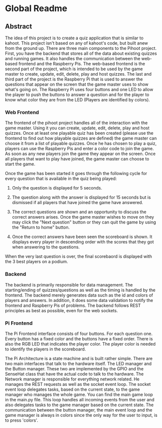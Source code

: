 # Global Readme

## Abstract

The idea of this project is to create a quiz application that is similar to kahoot. This project isn't based on any of kahoot's code, but built anew from the ground up. There are three main components to the Pihoot project. First, you have the backend that stores all of the data about existing quizzes and running games. It also handles the communication between the web-based frontend and the Raspberry Pis. The web-based frontend is the second part of the project, which is intended to be used by the game master to create, update, edit, delete, play and host quizzes. The last and third part of the project is the Raspberry Pi that is used to answer the questions that appear on the screen that the game master uses to show what's going on. The Raspberry Pi uses four buttons and one LED to allow the player to push the buttons to answer a question and for the player to know what color they are from the LED (Players are identified by colors).

### Web Frontend

The frontend of the pihoot project handles all of the interaction with the game master. Using it you can create, update, edit, delete, play and host quizzes. Once at least one playable quiz has been created (please use the frontend to find out how playable quizzes are defined) the game master can choose it from a list of playable quizzes. Once he has chosen to play a quiz, players can use the Raspberry Pis and enter a color code to join the game. As soon as any new players join the game they appear on the screen. Once all players that want to play have joined, the game master can choose to start the game.

Once the game has been started it goes through the following cycle for every question that is available in the quiz being played:

1. Only the question is displayed for 5 seconds.

2. The question along with the answer is displayed for 15 seconds but is dismissed if all players that have joined the game have answered.

3. The correct questions are shown and an opportunity to discuss the correct answers arises. Once the game master wishes to move on they may click the "Next question" button or they can quit the game by using the "Return to home" button.

4. Once the correct answers have been seen the scoreboard is shown. It displays every player in descending order with the scores that they got when answering to the questions.

When the very last question is over, the final scorebaord is displayed with the 3 best players on a podium.

### Backend

The backend is primarily responsible for data management. The starting/ending of quizzes/questions as well as the timing is handled by the frontend. The backend merely generates data such as the id and colors of players and answers. In addition, it does some data validation to notify the frontend and Raspberry Pis of problems. The backend follows REST principles as best as possible, even for the web sockets.
<!-- TODO(joelbieli): Consider adding a more elaborate backend abstract. (Use the web frontend abstract as an example.) -->

### Pi Frontend

The Pi Frontend interface consists of four buttons. For each question one. Every button has a fixed color and the buttons have a fixed order. There is also the RGB LED that indicates the player color. The player color is needed to identify the players in the scoreboard.

The Pi Architecture is a state machine and is built rather simple. There are two main interfaces that talk to the hardware itself. The LED manager and the Button manager. These two are implemented by the GPIO and the SenseHat class that have the actual code to talk to the hardware. The Network manager is responsible for everything network related. He manages the REST requests as well as the socket event loop. The socket event loop delegates tasks, based on the current state, to the game manager who manages the whole game. You can find the main game loop in the main.py file. This loop handles all incoming events from the user and also delegates tasks to the game manager based on the current state. The communication between the button manager, the main event loop and the game manager is always in colors since the only way for the user to input, is to press 'colors'.